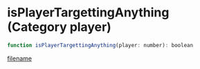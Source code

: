 # isPlayerTargettingAnything (Category player)

```js
function isPlayerTargettingAnything(player: number): boolean
```

[filename](isPlayerTargettingAnything_m.md ':include')